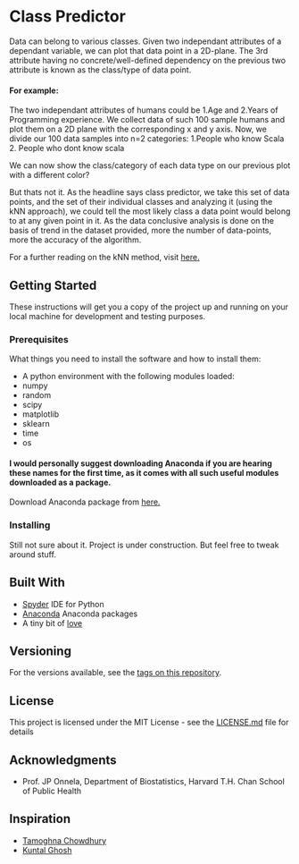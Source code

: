 # Class Predictor

Data can belong to various classes. Given two independant attributes of a dependant variable, we can plot that data point in a 2D-plane. The 3rd attribute having no concrete/well-defined dependency on the previous two attribute is known as the class/type of data point.
#### For example:
The two independant attributes of humans could be 1.Age and 2.Years of Programming experience.
We collect data of such 100 sample humans and plot them on a 2D plane with the corresponding x and y axis.
Now, we divide our 100 data samples into n=2 categories: 1.People who know Scala  2. People who dont know scala

We can now show the class/category of each data type on our previous plot with a different color?

But thats not it. As the headline says class predictor, we take this set of data points, and the set of their individual classes and analyzing it (using the kNN approach), we could tell the most likely class a data point would belong to at any given point in it.
As the data conclusive analysis is done on the basis of trend in the dataset provided, more the number of data-points, more the accuracy of the algorithm.

For a further reading on the kNN method, visit [here.](https://en.wikipedia.org/wiki/K-nearest_neighbors_algorithm)

## Getting Started

These instructions will get you a copy of the project up and running on your local machine for development and testing purposes. 

### Prerequisites

What things you need to install the software and how to install them:

* A python environment with the following modules loaded:
* numpy
* random
* scipy
* matplotlib
* sklearn
* time
* os

#### I would personally suggest downloading Anaconda if you are hearing these names for the first time, as it comes with all such useful modules downloaded as a package.
Download Anaconda package from [here.](https://www.continuum.io/downloads)

### Installing

Still not sure about it. Project is under construction.
But feel free to tweak around stuff.

## Built With

* [Spyder](https://github.com/spyder-ide) IDE for Python
* [Anaconda](https://docs.continuum.io/anaconda/) Anaconda packages
* A tiny bit of [love](https://www.google.co.in/search?q=love&oq=love&aqs=chrome..69i57j0l5.1607j0j4&sourceid=chrome&ie=UTF-8#q=what+is+love?) 

## Versioning

For the versions available, see the [tags on this repository](https://github.com/sayan2207/Class-Predictor/tags). 

## License

This project is licensed under the MIT License - see the [LICENSE.md](LICENSE.md) file for details

## Acknowledgments

* Prof. JP Onnela, Department of Biostatistics, Harvard T.H. Chan School of Public Health

## Inspiration

* [Tamoghna Chowdhury](https://github.com/tamchow)
* [Kuntal Ghosh](https://github.com/kuntaltattu)
